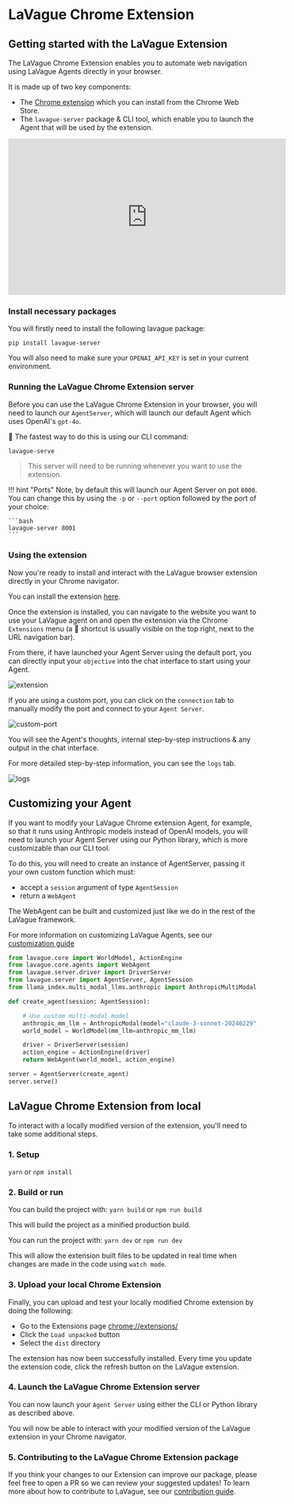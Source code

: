 # LaVague Chrome Extension

## Getting started with the LaVague Extension

The LaVague Chrome Extension enables you to automate web navigation using LaVague Agents directly in your browser.

It is made up of two key components:

- The [Chrome extension](https://chromewebstore.google.com/detail/lavague/johbmggagpndaefakonkdfjpcfdmbfbm) which you can install from the Chrome Web Store.
- The `lavague-server` package & CLI tool, which enable you to launch the Agent that will be used by the extension.

<iframe width="560" height="315" src="https://www.youtube.com/embed/O8CMSdj1a28
" frameborder="0" allow="accelerometer; autoplay; clipboard-write; encrypted-media; gyroscope; picture-in-picture" allowfullscreen></iframe>

### Install necessary packages

You will firstly need to install the following lavague package:

```shell
pip install lavague-server
```

You will also need to make sure your `OPENAI_API_KEY` is set in your current environment.

### Running the LaVague Chrome Extension server

Before you can use the LaVague Chrome Extension in your browser, you will need to launch our `AgentServer`, which will launch our default Agent which uses OpenAI's `gpt-4o`.

🚀 The fastest way to do this is using our CLI command:

```bash
lavague-serve
```

> This server will need to be running whenever you want to use the extension.

!!! hint "Ports"
    Note, by default this will launch our Agent Server on pot `8000`. You can change this by using the `-p` or `--port` option followed by the port of your choice:
    
    ```bash
    lavague-server 8001
    ```

### Using the extension

Now you're ready to install and interact with the LaVague browser extension directly in your Chrome navigator.

You can install the extension [here](https://chromewebstore.google.com/detail/lavague/johbmggagpndaefakonkdfjpcfdmbfbm).

Once the extension is installed, you can navigate to the website you want to use your LaVague agent on and open the extension via the Chrome `Extensions` menu (a 🧩 shortcut is usually visible on the top right, next to the URL navigation bar).

From there, if have launched your Agent Server using the default port, you can directly input your `objective` into the chat interface to start using your Agent.

![extension](../../assets/lavague-extension.png)

If you are using a custom port, you can click on the `connection` tab to manually modify the port and connect to your `Agent Server`.

![custom-port](../../assets/custom-port.png)

You will see the Agent's thoughts, internal step-by-step instructions & any output in the chat interface.

For more detailed step-by-step information, you can see the `logs` tab.

![logs](../../assets/logs.png)

## Customizing your Agent

If you want to modify your LaVague Chrome extension Agent, for example, so that it runs using Anthropic models instead of OpenAI models, you will need to launch your Agent Server using our Python library, which is more customizable than our CLI tool.

To do this, you will need to create an instance of AgentServer, passing it your own custom function which must:

- accept a `session` argument of type `AgentSession`
- return a `WebAgent`

The WebAgent can be built and customized just like we do in the rest of the LaVague framework.

For more information on customizing LaVague Agents, see our [customization guide](./customization.md)

```py
from lavague.core import WorldModel, ActionEngine
from lavague.core.agents import WebAgent
from lavague.server.driver import DriverServer
from lavague.server import AgentServer, AgentSession
from llama_index.multi_modal_llms.anthropic import AnthropicMultiModal

def create_agent(session: AgentSession):

    # Use custom multi-modal model
    anthropic_mm_llm = AnthropicModal(model="claude-3-sonnet-20240229", max_tokens=3000) 
    world_model = WorldModel(mm_llm=anthropic_mm_llm)

    driver = DriverServer(session)
    action_engine = ActionEngine(driver)
    return WebAgent(world_model, action_engine)

server = AgentServer(create_agent)
server.serve()
```

## LaVague Chrome Extension from local

To interact with a locally modified version of the extension, you'll need to take some additional steps.

### 1. Setup

`yarn` or `npm install`

### 2. Build or run

You can build the project with:
`yarn build` or `npm run build`

This will build the project as a minified production build.

You can run the project with:
`yarn dev` or `npm run dev`

This will allow the extension built files to be updated in real time when changes are made in the code using `watch mode`.

### 3. Upload your local Chrome Extension

Finally, you can upload and test your locally modified Chrome extension by doing the following:

-   Go to the Extensions page [chrome://extensions/](chrome://extensions/)
-   Click the `Load unpacked` button
-   Select the `dist` directory

The extension has now been successfully installed. Every time you update the extension code, click the refresh button on the LaVague extension.

### 4. Launch the LaVague Chrome Extension server

You can now launch your `Agent Server` using either the CLI or Python library as described above.

You will now be able to interact with your modified version of the LaVague extension in your Chrome navigator.

### 5. Contributing to the LaVague Chrome Extension package

If you think your changes to our Extension can improve our package, please feel free to open a PR so we can review your suggested updates! To learn more about how to contribute to LaVague, see our [contribution guide](../contributing/general.md).